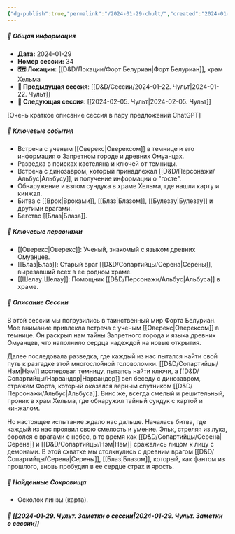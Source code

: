 ```yaml
---
{"dg-publish":true,"permalink":"/2024-01-29-chult/","created":"2024-01-29T21:09:33.603+04:00","updated":"2024-02-05T20:43:22.464+04:00"}
---
```



##### 📅 Общая информация

- **Дата:** 2024-01-29
- **Номер cессии:** 34
- **🗺️ Локации:** [[D&D/Локации/Форт Белуриан\|Форт Белуриан]], храм Хельма
- **🔗 Предыдущая сессия**: [[D&D/Сессии/2024-01-22. Чульт\|2024-01-22. Чульт]]
- **🔗 Следующая сессия**: [[2024-02-05. Чульт\|2024-02-05. Чульт]]

[Очень краткое описание сессия в пару предложений ChatGPT]
##### 🔑 **Ключевые события** 
- Встреча с ученым [[Оверекс\|Оверексом]] в темнице и его информация о Запретном городе и древних Омуанцах.
- Разведка в поисках кастеляна и ключей от темницы.
- Встреча с динозавром, который принадлежал [[D&D/Персонажи/Альбус\|Альбусу]], и получение информации о "госте".
- Обнаружение и взлом сундука в храме Хельма, где нашли карту и кинжал.
- Битва с [[Врок\|Вроками]], [[Блаз\|Блазом]], [[Булезау\|Булезау]] и другими врагами.
- Бегство [[Блаз\|Блаза]].
##### 🧍 **Ключевые персонажи** 
- [[Оверекс\|Оверекс]]: Ученый, знакомый с языком древних Омуанцев.
- [[Блаз\|Блаз]]: Старый враг [[D&D/Сопартийцы/Серена\|Серены]], вырезавший всех в ее родном храме.
- [[Шелау\|Шелау]]: Помощник [[D&D/Персонажи/Альбус\|Альбуса]] в храме.
##### 📖 **Описание Сессии** 
В этой сессии мы погрузились в таинственный мир Форта Белуриан. Мое внимание привлекла встреча с ученым [[Оверекс\|Оверексом]] в темнице. Он раскрыл нам тайны Запретного города и языка древних Омуанцев, что наполнило сердца надеждой на новые открытия.

Далее последовала разведка, где каждый из нас пытался найти свой путь к разгадке этой многослойной головоломки. [[D&D/Сопартийцы/Нэм\|Нэм]] исследовал темницу, пытаясь найти ключи, а [[D&D/Сопартийцы/Нарвандор\|Нарвандор]] вел беседу с динозавром, стражем Форта, который оказался верным спутником [[D&D/Персонажи/Альбус\|Альбуса]]. Винс же, всегда смелый и решительный, проник в храм Хельма, где обнаружил тайный сундук с картой и кинжалом.

Но настоящее испытание ждало нас дальше. Началась битва, где каждый из нас проявил свою смелость и умение. Эльк, стреляя из лука, боролся с врагами с небес, в то время как [[D&D/Сопартийцы/Серена\|Серена]] и [[D&D/Сопартийцы/Нэм\|Нэм]] сражались лицом к лицу с демонами. В этой схватке мы столкнулись с древним врагом [[D&D/Сопартийцы/Серена\|Серены]], [[Блаз\|Блазом]], который, как фантом из прошлого, вновь пробудил в ее сердце страх и ярость.
##### 💎 **Найденные Сокровища** 
- Осколок линзы (карта).
##### 📝 **[[2024-01-29. Чульт. Заметки о сессии\|2024-01-29. Чульт. Заметки о сессии]]**

